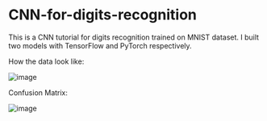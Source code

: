 # CNN-for-digits-recognition
This is a CNN tutorial for digits recognition trained on MNIST dataset. I built two models with TensorFlow and PyTorch respectively.

How the data look like:

![image](https://github.com/hanfei1986/CNN-for-digits-recognition/assets/59255164/0dcf41a3-0aab-4e53-af34-22b544dbc45a)

Confusion Matrix:

![image](https://github.com/hanfei1986/CNN-for-digits-recognition/assets/59255164/b581b38a-2fc2-4308-a022-83bd82b4fe8b)


